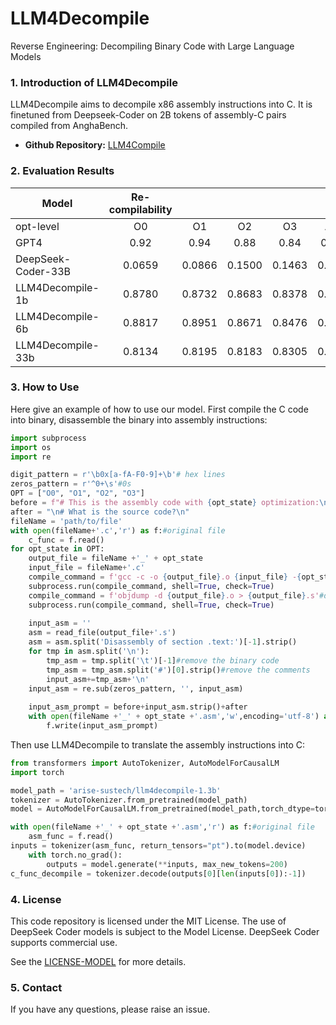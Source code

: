 # LLM4Decompile
Reverse Engineering: Decompiling Binary Code with Large Language Models

### 1. Introduction of LLM4Decompile

LLM4Decompile aims to decompile x86 assembly instructions into C. It is finetuned from Deepseek-Coder on 2B tokens of assembly-C pairs compiled from AnghaBench.

- **Github Repository:** [LLM4Compile](https://github.com/albertan017/LLM4Decompile)


### 2. Evaluation Results
| Model              | Re-compilability |           |           |           |           | Re-executability |           |           |           |           |
|--------------------|:----------------:|:---------:|:---------:|:---------:|:---------:|:----------------:|-----------|-----------|-----------|:---------:|
| opt-level          | O0               | O1        | O2        | O3        | Avg.      | O0               | O1        | O2        | O3        | Avg.      |
| GPT4               | 0.92             | 0.94      | 0.88      | 0.84      | 0.895     | 0.1341           | 0.1890    | 0.1524    | 0.0854    | 0.1402    |
| DeepSeek-Coder-33B |   0.0659         |   0.0866  |   0.1500  |   0.1463  |   0.1122  |   0.0000         |   0.0000  |   0.0000  |   0.0000  |   0.0000  |
| LLM4Decompile-1b   |   0.8780         |   0.8732  |   0.8683  |   0.8378  |   0.8643  |   0.1573         |   0.0768  |   0.1000  |   0.0878  |   0.1055  |
| LLM4Decompile-6b   |   0.8817         |   0.8951  |   0.8671  |   0.8476  |   0.8729  |   0.3000         |   0.1732  |   0.1988  |   0.1841  |   0.2140  |
| LLM4Decompile-33b  |   0.8134         |   0.8195  |   0.8183  |   0.8305  |   0.8204  |   0.3049         |   0.1902  |   0.1817  |   0.1817  |   0.2146  |



### 3. How to Use
Here give an example of how to use our model.
First compile the C code into binary, disassemble the binary into assembly instructions:
```python
import subprocess
import os
import re

digit_pattern = r'\b0x[a-fA-F0-9]+\b'# hex lines
zeros_pattern = r'^0+\s'#0s
OPT = ["O0", "O1", "O2", "O3"]
before = f"# This is the assembly code with {opt_state} optimization:\n"
after = "\n# What is the source code?\n"
fileName = 'path/to/file'
with open(fileName+'.c','r') as f:#original file
    c_func = f.read()
for opt_state in OPT:
    output_file = fileName +'_' + opt_state
    input_file = fileName+'.c'
    compile_command = f'gcc -c -o {output_file}.o {input_file} -{opt_state} -lm'#compile the code with GCC on Linux
    subprocess.run(compile_command, shell=True, check=True)
    compile_command = f'objdump -d {output_file}.o > {output_file}.s'#disassemble the binary file into assembly instructions
    subprocess.run(compile_command, shell=True, check=True)
    
    input_asm = ''
    asm = read_file(output_file+'.s')
    asm = asm.split('Disassembly of section .text:')[-1].strip()
    for tmp in asm.split('\n'):
        tmp_asm = tmp.split('\t')[-1]#remove the binary code
        tmp_asm = tmp_asm.split('#')[0].strip()#remove the comments
        input_asm+=tmp_asm+'\n'
    input_asm = re.sub(zeros_pattern, '', input_asm)
    
    input_asm_prompt = before+input_asm.strip()+after
    with open(fileName +'_' + opt_state +'.asm','w',encoding='utf-8') as f:
        f.write(input_asm_prompt)
```

Then use LLM4Decompile to translate the assembly instructions into C:
```python
from transformers import AutoTokenizer, AutoModelForCausalLM
import torch

model_path = 'arise-sustech/llm4decompile-1.3b'
tokenizer = AutoTokenizer.from_pretrained(model_path)
model = AutoModelForCausalLM.from_pretrained(model_path,torch_dtype=torch.bfloat16).cuda()

with open(fileName +'_' + opt_state +'.asm','r') as f:#original file
    asm_func = f.read()
inputs = tokenizer(asm_func, return_tensors="pt").to(model.device)
    with torch.no_grad():
        outputs = model.generate(**inputs, max_new_tokens=200)
c_func_decompile = tokenizer.decode(outputs[0][len(inputs[0]):-1])
```

### 4. License
This code repository is licensed under the MIT License. The use of DeepSeek Coder models is subject to the Model License. DeepSeek Coder supports commercial use.

See the [LICENSE-MODEL](https://github.com/deepseek-ai/deepseek-coder/blob/main/LICENSE-MODEL) for more details.

### 5. Contact

If you have any questions, please raise an issue.
